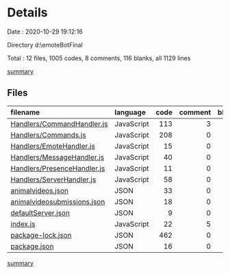 # Details

Date : 2020-10-29 19:12:16

Directory d:\emoteBotFinal

Total : 12 files,  1005 codes, 8 comments, 116 blanks, all 1129 lines

[summary](results.md)

## Files
| filename | language | code | comment | blank | total |
| :--- | :--- | ---: | ---: | ---: | ---: |
| [Handlers/CommandHandler.js](/Handlers/CommandHandler.js) | JavaScript | 113 | 3 | 8 | 124 |
| [Handlers/Commands.js](/Handlers/Commands.js) | JavaScript | 208 | 0 | 62 | 270 |
| [Handlers/EmoteHandler.js](/Handlers/EmoteHandler.js) | JavaScript | 15 | 0 | 4 | 19 |
| [Handlers/MessageHandler.js](/Handlers/MessageHandler.js) | JavaScript | 40 | 0 | 13 | 53 |
| [Handlers/PresenceHandler.js](/Handlers/PresenceHandler.js) | JavaScript | 11 | 0 | 4 | 15 |
| [Handlers/ServerHandler.js](/Handlers/ServerHandler.js) | JavaScript | 58 | 0 | 17 | 75 |
| [animalvideos.json](/animalvideos.json) | JSON | 33 | 0 | 0 | 33 |
| [animalvideosubmissions.json](/animalvideosubmissions.json) | JSON | 18 | 0 | 0 | 18 |
| [defaultServer.json](/defaultServer.json) | JSON | 9 | 0 | 0 | 9 |
| [index.js](/index.js) | JavaScript | 22 | 5 | 6 | 33 |
| [package-lock.json](/package-lock.json) | JSON | 462 | 0 | 1 | 463 |
| [package.json](/package.json) | JSON | 16 | 0 | 1 | 17 |

[summary](results.md)